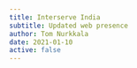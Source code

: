 ```yaml
---
title: Interserve India
subtitle: Updated web presence
author: Tom Nurkkala
date: 2021-01-10
active: false
---
```

